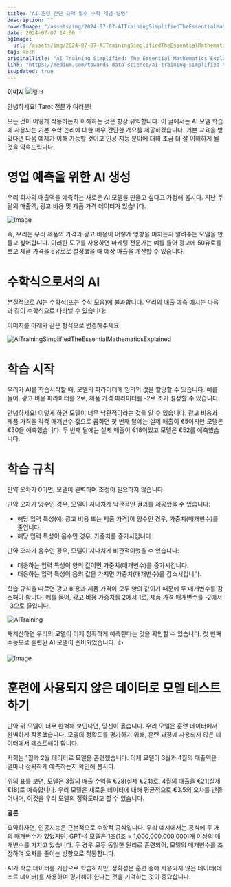 ```yaml
---
title: "AI 훈련 간단 요약 필수 수학 개념 설명"
description: ""
coverImage: "/assets/img/2024-07-07-AITrainingSimplifiedTheEssentialMathematicsExplained_0.png"
date: 2024-07-07 14:06
ogImage:
  url: /assets/img/2024-07-07-AITrainingSimplifiedTheEssentialMathematicsExplained_0.png
tag: Tech
originalTitle: "AI Training Simplified: The Essential Mathematics Explained"
link: "https://medium.com/towards-data-science/ai-training-simplified-the-essential-mathematics-explained-3a94ebeb4a3e"
isUpdated: true
---
```


**이미지**
![링크](/assets/img/2024-07-07-AITrainingSimplifiedTheEssentialMathematicsExplained_0.png)

안녕하세요! Tarot 전문가 여러분!

모든 것이 어떻게 작동하는지 이해하는 것은 항상 유익합니다. 이 글에서는 AI 모델 학습에 사용되는 기본 수학 논리에 대한 매우 간단한 개요를 제공하겠습니다. 기본 교육을 받았다면 다음 예제가 이해 가능할 것이고 인공 지능 분야에 대해 조금 더 잘 이해하게 될 것을 약속드립니다.

# 영업 예측을 위한 AI 생성

우리 회사의 매출액을 예측하는 새로운 AI 모델을 만들고 싶다고 가정해 봅시다. 지난 두 달의 매출액, 광고 비용 및 제품 가격 데이터가 있습니다.

<div class="content-ad"></div>

![Image](/assets/img/2024-07-07-AITrainingSimplifiedTheEssentialMathematicsExplained_1.png)

즉, 우리는 우리 제품의 가격과 광고 비용이 어떻게 영향을 미치는지 알려주는 모델을 만들고 싶어합니다. 이러한 도구를 사용하면 마케팅 전문가는 예를 들어 광고에 50유로를 쓰고 제품 가격을 6유로로 설정했을 때 예상 매출을 계산할 수 있습니다.

# 수학식으로서의 AI

본질적으로 AI는 수학식(또는 수식 모음)에 불과합니다. 우리의 매출 예측 예시는 다음과 같이 수학식으로 나타낼 수 있습니다:

<div class="content-ad"></div>

이미지를 아래와 같은 형식으로 변경해주세요.

![AITrainingSimplifiedTheEssentialMathematicsExplained](/assets/img/2024-07-07-AITrainingSimplifiedTheEssentialMathematicsExplained_2.png)

# 학습 시작

우리가 AI를 학습시작할 때, 모델의 파라미터에 임의의 값을 할당할 수 있습니다. 예를 들어, 광고 비용 파라미터를 2로, 제품 가격 파라미터를 -2로 초기 설정할 수 있습니다.

<div class="content-ad"></div>

안녕하세요! 이렇게 하면 모델이 너무 낙관적이라는 것을 알 수 있습니다. 광고 비용과 제품 가격을 각각 매개변수 값으로 곱하면 첫 번째 달에는 실제 매출이 €5이지만 모델은 €30을 예측했습니다. 두 번째 달에는 실제 매출이 €18이었고 모델은 €52를 예측했습니다.

# 학습 규칙

<div class="content-ad"></div>

만약 오차가 0이면, 모델이 완벽하며 조정이 필요하지 않습니다.

만약 오차가 양수인 경우, 모델이 지나치게 낙관적인 결과를 제공했을 수 있습니다:

- 해당 입력 특성(예: 광고 비용 또는 제품 가격)이 양수인 경우, 가중치(매개변수)를 줄입니다.
- 해당 입력 특성이 음수인 경우, 가중치를 증가시킵니다.

만약 오차가 음수인 경우, 모델이 지나치게 비관적이었을 수 있습니다:

<div class="content-ad"></div>

- 대응하는 입력 특성이 양의 값이면 가중치(매개변수)를 증가시킵니다.
- 대응하는 입력 특성이 음의 값을 가지면 가중치(매개변수)를 감소시킵니다.

학습 규칙을 따르면 광고 비용과 제품 가격이 모두 양의 값이기 때문에 두 매개변수를 감소해야 합니다. 예를 들어, 광고 비용 가중치를 2에서 1로, 제품 가격 매개변수를 -2에서 -3으로 줄입니다.

![AITraining](/assets/img/2024-07-07-AITrainingSimplifiedTheEssentialMathematicsExplained_5.png)

재계산하면 우리의 모델이 이제 정확하게 예측한다는 것을 확인할 수 있습니다. 첫 번째 수동으로 훈련된 AI 모델이 준비되었습니다. 👍

<div class="content-ad"></div>

![Image](/assets/img/2024-07-07-AITrainingSimplifiedTheEssentialMathematicsExplained_6.png)

# 훈련에 사용되지 않은 데이터로 모델 테스트하기

만약 위 모델이 너무 완벽해 보인다면, 당신이 옳습니다. 우리 모델은 훈련 데이터에서 완벽하게 작동했습니다. 모델의 정확도를 평가하기 위해, 훈련 과정에 사용되지 않은 데이터에서 테스트해야 합니다.

저희는 1월과 2월 데이터로 모델을 훈련했습니다. 이제 모델이 3월과 4월의 매출액을 얼마나 정확하게 예측하는지 확인해 봅시다.

<div class="content-ad"></div>

위의 표를 보면, 모델은 3월의 매출 수익을 €28(실제 €24)로, 4월의 매출을 €21(실제 €18)로 예측합니다. 우리 모델은 새로운 데이터에 대해 평균적으로 €3.5의 오차를 만들어내며, 이것을 우리 모델의 정확도라고 할 수 있습니다.

**결론**

요약하자면, 인공지능은 근본적으로 수학적 공식입니다. 우리 예시에서는 공식에 두 개의 매개변수가 있었지만, GPT-4 모델은 1조(1조 = 1,000,000,000,000)개 이상의 매개변수를 가지고 있습니다. 두 경우 모두 동일한 원리로 훈련되어, 모델의 매개변수를 조정하여 오차를 줄이는 방향으로 작동합니다.

<div class="content-ad"></div>

AI가 학습 데이터를 기반으로 학습하지만, 정확성은 훈련 중에 사용되지 않은 데이터(테스트 데이터)를 사용하여 평가해야 한다는 것을 기억하는 것이 중요합니다.

